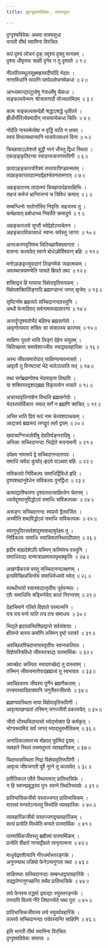```yaml
---
title: दृइग्दृइश्यविवेकः, वाक्यसुधा

---
```

  
दृग्दृश्यविवेकः अथवा वाक्यसुधा   
भारती तीर्थ स्वामिना विरचितः  
  
रूपं दृश्यं लोचनं दृक् तद्दृश्यं दृक्तु मानसम् ।  
दृश्या धीवृत्तयः साक्षी दृगेव न तु दृश्यते ॥ १॥  
  
नीलपीतस्थूलसूक्ष्मह्रस्वदीर्घादि भेदतः ।  
नानाविधानि रूपाणि पश्येल्लोचनमेकधा ॥ २॥  
  
आन्ध्यमान्द्यपटुत्वेषु नेत्रधर्मेषु चैकधा ।  
सङ्कल्पयेन्मनः श्रोत्रत्वगादौ योज्यतामिदम् ॥ ३॥  
  
कामः सङ्कल्पसन्देहौ श्रद्धाऽश्रद्धे धृतीतरे ।  
ह्रीर्धीर्भीरित्येवमादीन् भासयत्येकधा चितिः ॥ ४॥  
  
नोदेति नास्तमेत्येषा न वृद्धिं याति न क्षयम् ।  
स्वयं विभात्यथान्यानि भासयेत्साधनं विना ॥ ५॥  
  
चिच्छायाऽऽवेशतो बुद्धौ भानं धीस्तु द्विधा स्थिता ।  
एकाहङ्कृतिरन्या स्यादन्तःकरणरूपिणी ॥ ६॥  
  
छायाऽहङ्कारयोरैक्यं तप्तायःपिण्डवन्मतम् ।  
तदहङ्कारतादात्म्याद्देहश्चेतनतामगात् ॥ ७॥  
  
अहङ्कारस्य तादात्म्यं चिच्छायादेहसाक्षिभिः ।  
सहजं कर्मजं भ्रान्तिजन्यं च त्रिविधं क्रमात् ॥ ८॥  
  
सम्बन्धिनोः सतोर्नास्ति निवृत्तिः सहजस्य तु ।  
कर्मक्षयात् प्रबोधाच्च निवर्तेते क्रमादुभे ॥ ९॥  
  
अहङ्कारलये सुप्तौ भवेद्देहोऽप्यचेतनः ।  
अहङ्कारविकासार्धः स्वप्नः सर्वस्तु जागरः ॥ १०॥  
  
अन्तःकरणवृत्तिश्च चितिच्छायैक्यमागता ।  
वासनाः कल्पयेत् स्वप्ने बोधेऽक्षैर्विषयान् बहिः ॥ ११॥  
  
मनोऽहङ्कृत्युपादानं लिङ्गमेकं जडात्मकम् ।  
अवस्थात्रयमन्वेति जायते म्रियते तथा ॥ १२॥  
  
शक्तिद्वयं हि मायाया विक्षेपावृतिरूपकम् ।  
विक्षेपशक्तिर्लिङ्गादि ब्रह्माण्डान्तं जगत् सृजेत् ॥ १३॥  
  
सृष्टिर्नाम ब्रह्मरूपे सच्चिदानन्दवस्तुनि ।  
अब्धौ फेनादिवत् सर्वनामरूपप्रसारणा ॥ १४॥  
  
अन्तर्दृग्दृश्ययोर्भेदं बहिश्च ब्रह्मसर्गयोः ।  
आवृणोत्यपरा शक्तिः सा संसारस्य कारणम् ॥ १५॥  
  
साक्षिणः पुरतो भाति लिङ्गं देहेन संयुतम् ।  
चितिच्छाया समावेशाज्जीवः स्याद्व्यावहारिकः ॥ १६॥  
  
अस्य जीवत्वमारोपात् साक्षिण्यप्यवभासते ।  
आवृतौ तु विनष्टायां भेदे भातेऽपयाति तत् ॥ १७॥  
  
तथा सर्गब्रह्मणोश्च भेदमावृत्य तिष्ठति ।  
या शक्तिस्तद्वशाद्ब्रह्म विकृतत्वेन भासते ॥ १८॥  
  
अत्राप्यावृतिनाशेन विभाति ब्रह्मसर्गयोः ।  
भेदस्तयोर्विकारः स्यात् सर्गे न ब्रह्मणि क्वचित् ॥ १९॥  
  
अस्ति भाति प्रियं रूपं नाम चेत्यंशपञ्चकम् ।  
आद्यत्रयं ब्रह्मरूपं जगद्रूपं ततो द्वयम् ॥ २०॥  
  
खवाय्वग्निजलोर्वीषु देवतिर्यङ्नरादिषु ।  
अभिन्नाः सच्चिदानन्दाः भिद्येते रूपनामनी ॥ २१॥  
  
उपेक्ष्य नामरूपे द्वे सच्चिदानन्दतत्परः ।  
समाधिं सर्वदा कुर्याद्-हृदये वाऽथवा बहिः ॥ २२॥  
  
सविकल्पो निर्विकल्पः समाधिर्द्विविधो हृदि ।  
दृश्यशब्दानुवेधेन सविकल्पः पुनर्द्विधा ॥ २३॥  
  
कामाद्याश्चित्तगा दृश्यास्तत्साक्षित्वेन चेतनम् ।  
ध्यायेद्दृश्यानुविद्धोऽयं समाधिः सविकल्पकः ॥ २४॥  
  
असङ्गः सच्चिदानन्दः स्वप्रभो द्वैतवर्जितः ।  
अस्मीति शब्दविद्धोऽयं समाधिः सविकल्पकः ॥ २५॥  
  
स्वानुभूतिरसावेशाद्दृश्यशब्दावुपेक्ष्य तु ।  
निर्विकल्पः समाधिः स्यान्निवातस्थितदीपवत् ॥ २६॥  
  
हृदीव बाह्यदेशेऽपि यस्मिन् कस्मिंश्च वस्तुनि ।  
समाधिराद्यः सन्मात्रान्नामरूपपृथक्कृतिः ॥ २७॥  
  
अखण्डैकरसं वस्तु सच्चिदानन्दलक्षणम् ।  
इत्यविच्छिन्नचिन्तेयं समाधिर्मध्यमो भवेत् ॥ २८॥  
  
स्तब्धीभावो रसास्वादात्तृतीयः पूर्ववन्मतः ।  
एतैः समाधिभिः षड्भिर्नयेत् कालं निरन्तरम् ॥ २९॥  
  
देहाभिमाने गलिते विज्ञाते परमात्मनि ।  
यत्र यत्र मनो याति तत्र तत्र समाधयः ॥ ३०॥  
  
भिद्यते हृदयग्रन्थिश्छिद्यन्ते सर्वसंशयाः ।  
क्षीयन्ते चास्य कर्माणि तस्मिन् दृष्टे परावरे ॥ ३१॥  
  
अवच्छिन्नश्चिदाभासस्तृतीयः स्वप्नकल्पितः ।  
विज्ञेयस्त्रिविधो जीवस्तत्राद्यः पारमार्थिकः ॥ ३२॥  
  
अवच्छेदः कल्पितः स्यादवच्छेद्यं तु वास्तवम् ।  
तस्मिन् जीवत्वमारोपाद्ब्रह्मत्वं तु स्वभावतः ॥ ३३॥  
  
अवच्छिन्नस्य जीवस्य पूर्णेन ब्रह्मणैकताम् ।  
तत्त्वमस्यादिवाक्यानि जगुर्नेतरजीवयोः ॥ ३४॥  
  
ब्रह्मण्यवस्थिता माया विक्षेपावृतिरूपिणी ।  
आवृत्याखण्डतां तस्मिन् जगज्जीवौ प्रकल्पयेत् ॥ ३५॥  
  
जीवो धीस्थचिदाभासो भवेद्भोक्ता हि कर्मकृत् ।  
भोग्यरूपमिदं सर्वं जगत् स्याद्भूतभौतिकम् ॥ ३६॥  
  
अनादिकालमारभ्य मोक्षात् पूर्वमिदं द्वयम् ।  
व्यवहारे स्थितं तस्मादुभयं व्यावहारिकम् ॥ ३७॥  
  
चिदाभासस्थिता निद्रा विक्षेपावृतिरूपिणी ।  
आवृत्य जीवजगती पूर्वे नूत्ने तु कल्पयेत् ॥ ३८॥  
  
प्रतीतिकाल एवैते स्थितत्वात् प्रातिभासिके ।  
न हि स्वप्नप्रबुद्धस्य पुनः स्वप्ने स्थितिस्तयोः ॥ ३९॥  
  
प्रातिभासिकजीवो यस्तज्जगत् प्रातिभासिकम् ।  
वास्तवं मन्यतेऽन्यस्तु मिथ्येति व्यावहारिकः ॥ ४०॥  
  
व्यावहारिकजीवो यस्तज्जगद्व्यावहारिकम् ।  
सत्यं प्रत्येति मिथ्येति मन्यते पारमार्थिकः ॥ ४१॥  
  
पारमार्थिकजीवस्तु ब्रह्मैक्यं पारमार्थिकम् ।  
प्रत्येति वीक्षते नान्यद्वीक्षते त्वनृतात्मना ॥ ४२॥  
  
माधुर्यद्रवशैत्यानि नीरधर्मास्तरङ्गके ।  
अनुगम्याथ तन्निष्ठे फेनेऽप्यनुगता यथा ॥ ४३॥  
  
साक्षिस्थाः सच्चिदानन्दाः सम्बन्धाद्व्यावहारिके ।  
तद्द्वारेणानुगच्छन्ति तथैव प्रातिभासिके ॥ ४४॥  
  
लये फेनस्य तद्धर्मा द्रवाद्याः स्युस्तरङ्गके ।  
तस्यापि विलये नीरे तिष्ठन्त्येते यथा पुरा ॥ ४५॥  
  
प्रातिभासिकजीवस्य लये स्युर्व्यावहारिके ।  
तल्लये सच्चिदानन्दाः पर्यवस्यन्ति साक्षिणि ॥ ४६॥  
  
इति भारती तीर्थ स्वामिना विरचितः  
दृग्दृश्यविवेकः समाप्तः ॥  
  
